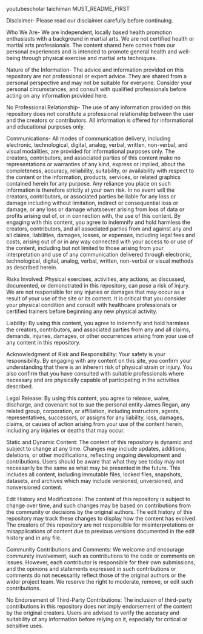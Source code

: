 youtubescholar taichiman MUST_README_FIRST

Disclaimer- Please read our disclaimer carefully before continuing.

Who We Are- We are independent, locally based health promotion enthusiasts with a background in martial arts. We are not certified health or martial arts professionals. The content shared here comes from our personal experiences and is intended to promote general health and well-being through physical exercise and martial arts techniques.

Nature of the Information- The advice and information provided on this repository are not professional or expert advice. They are shared from a personal perspective and may not be suitable for everyone. Consider your personal circumstances, and consult with qualified professionals before acting on any information provided here.

No Professional Relationship- The use of any information provided on this repository does not constitute a professional relationship between the user and the creators or contributors. All information is offered for informational and educational purposes only.

Communications- All modes of communication delivery, including electronic, technological, digital, analog, verbal, written, non-verbal, and visual modalities, are provided for informational purposes only. The creators, contributors, and associated parties of this content make no representations or warranties of any kind, express or implied, about the completeness, accuracy, reliability, suitability, or availability with respect to the content or the information, products, services, or related graphics contained herein for any purpose. Any reliance you place on such information is therefore strictly at your own risk. In no event will the creators, contributors, or associated parties be liable for any loss or damage including without limitation, indirect or consequential loss or damage, or any loss or damage whatsoever arising from loss of data or profits arising out of, or in connection with, the use of this content. By engaging with this content, you agree to indemnify and hold harmless the creators, contributors, and all associated parties from and against any and all claims, liabilities, damages, losses, or expenses, including legal fees and costs, arising out of or in any way connected with your access to or use of the content, including but not limited to those arising from your interpretation and use of any communication delivered through electronic, technological, digital, analog, verbal, written, non-verbal or visual methods as described herein.

Risks Involved: Physical exercises, activities, any actions, as discussed, documented, or demonstrated in this repository, can pose a risk of injury. We are not responsible for any injuries or damages that may occur as a result of your use of the site or its content. It is critical that you consider your physical condition and consult with healthcare professionals or certified trainers before beginning any new physical activity.  

Liability: By using this content, you agree to indemnify and hold harmless the creators, contributors, and associated parties from any and all claims, demands, injuries, damages, or other occurrences arising from your use of any content in this repository.

Acknowledgment of Risk and Responsibility: Your safety is your responsibility. By engaging with any content on this site, you confirm your understanding that there is an inherent risk of physical strain or injury. You also confirm that you have consulted with suitable professionals where necessary and are physically capable of participating in the activities described.

Legal Release: By using this content, you agree to release, waive, discharge, and covenant not to sue the personal entity James Regan, any related group, corporation, or affiliation, including instructors, agents, representatives, successors, or assigns for any liability, loss, damages, claims, or causes of action arising from your use of the content herein, including any injuries or deaths that may occur.

Static and Dynamic Content: The content of this repository is dynamic and subject to change at any time. Changes may include updates, additions, deletions, or other modifications, reflecting ongoing development and contributions. Users should be aware that what they see today may not necessarily be the same as what may be presented in the future.  This includes all content, including immutable files, locked files, snapshots, datasets, and archives which may include versioned, unversioned, and nonversioned content. 

Edit History and Modifications: The content of this repository is subject to change over time, and such changes may be based on contributions from the community or decisions by the original authors. The edit history of this repository may track these changes to display how the content has evolved. The creators of this repository are not responsible for misinterpretations or misapplications of content due to previous versions documented in the edit history and in any file.

Community Contributions and Comments: We welcome and encourage community involvement, such as contributions to the code or comments on issues. However, each contributor is responsible for their own submissions, and the opinions and statements expressed in such contributions or comments do not necessarily reflect those of the original authors or the wider project team. We reserve the right to moderate, remove, or edit such contributions.

No Endorsement of Third-Party Contributions: The inclusion of third-party contributions in this repository does not imply endorsement of the content by the original creators. Users are advised to verify the accuracy and suitability of any information before relying on it, especially for critical or sensitive uses.
